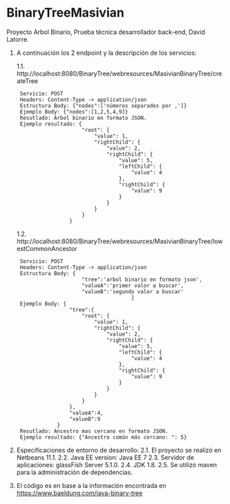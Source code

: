 # BinaryTreeMasivian
Proyecto Arbol Binario, Prueba técnica desarrollador back-end, David Latorre.



1. A continuación los 2 endpoint y la descripción de los servicios:

	1.1. http://localhost:8080/BinaryTree/webresources/MasivianBinaryTree/createTree
		
		Servicio: POST
		Headers: Content-Type -> application/json
		Estructura Body: {"nodes":['números separados por ,']}
		Ejemplo Body: {"nodes":[1,2,5,4,9]}
		Resutlado: Arbol binario en formato JSON.
		Ejemplo resultado: {
							"root": {
								"value": 1,
								"rightChild": {
									"value": 2,
									"rightChild": {
										"value": 5,
										"leftChild": {
											"value": 4
										},
										"rightChild": {
											"value": 9
										}
									}
								}
							}
						}
		
		
	1.2. http://localhost:8080/BinaryTree/webresources/MasivianBinaryTree/lowestCommonAncestor
	
		Servicio: POST
		Headers: Content-Type -> application/json
		Estructura Body: {
							"tree":'arbol binario en formato json',
							"valueA":'primer valor a buscar',
							"valueB":'segundo valor a buscar'
											}
		Ejemplo Body: {
						"tree":{
							"root": {
								"value": 1,
								"rightChild": {
									"value": 2,
									"rightChild": {
										"value": 5,
										"leftChild": {
											"value": 4
										},
										"rightChild": {
											"value": 9
										}
									}
								}
							}
						},
						"valueA":4,
						"valueB":9
					}
		Resutlado: Ancestro mas cercano en formato JSON.
		Ejemplo resultado: {"Ancestro común más cercano: ": 5}

2. Especificaciones de entorno de desarrollo: 
	2.1. El proyecto se realizó en Netbeans 11.1.
	2.2. Java EE version: Java EE 7
	2.3. Servidor de aplicaciones: glassFish Server 5.1.0.
	2.4. JDK 1.8.
	2.5. Se utilizó maven para la administración de dependencias.

3. El código es en base a la información encontrada en https://www.baeldung.com/java-binary-tree

		
		
		
		
		